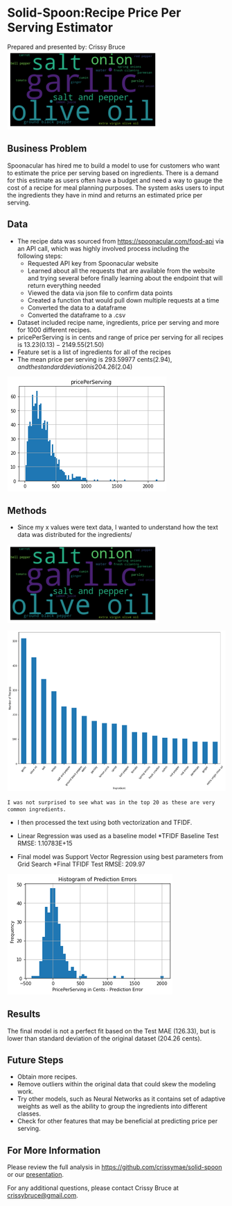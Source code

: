 # Solid-Spoon:Recipe Price Per Serving Estimator

Prepared and presented by: Crissy Bruce              ![graph1](https://github.com/crissymae/solid-spoon/blob/template-mvp/Word%20Cloud.png)


## Business Problem

Spoonacular has hired me to build a model to use for customers who want to estimate the price per serving based on ingredients.  There is a demand for this estimate as users often have a budget and need a way to gauge the cost of a recipe for meal planning purposes.  The system asks users to input the ingredients they have in mind and returns an estimated price per serving.   


## Data

* The recipe data was sourced from https://spoonacular.com/food-api via an API call, which was highly involved process including the  
  following steps:
    * Requested API key from Spoonacular website
    * Learned about all the requests that are available from the website and trying several before finally learning about the endpoint that
      will return everything needed
    * Viewed the data via json file to confirm data points
    * Created a function that would pull down multiple requests at a time 
    * Converted the data to a dataframe 
    * Converted the dataframe to a .csv
* Dataset included recipe name, ingredients, price per serving and more for 1000 different recipes.
* pricePerServing is in cents and range of price per serving for all recipes is 13.23($0.13)-2149.55($21.50)
* Feature set is a list of ingredients for all of the recipes
* The mean price per serving is 293.59977 cents($2.94), and the standard deviation is 204.26($2.04) 

![graph1](https://github.com/crissymae/solid-spoon/blob/template-mvp/PricePerServingHist.png)


## Methods

* Since my x values were text data, I wanted to understand how the text data was distributed for the ingredients/

![graph2](https://github.com/crissymae/solid-spoon/blob/template-mvp/Word%20Cloud.png)

![graph3](https://github.com/crissymae/solid-spoon/blob/template-mvp/DistributionFrequencyBarGraph.png)

    I was not surprised to see what was in the top 20 as these are very common ingredients.

* I then processed the text using both vectorization and TFIDF. 

* Linear Regression was used as a baseline model
    *TFIDF Baseline Test RMSE: 1.10783E+15
     
* Final model was Support Vector Regression using best parameters from Grid Search
    *Final TFIDF Test RMSE:  209.97
    
![graph4](https://github.com/crissymae/solid-spoon/blob/template-mvp/PredErrorHist.png)

## Results

The final model is not a perfect fit based on the Test MAE (126.33), but is lower than standard deviation of the original dataset (204.26 cents).


## Future Steps

* Obtain more recipes.
* Remove outliers within the original data that could skew the modeling work.
* Try other models, such as Neural Networks as it contains set of adaptive weights as well as the ability to group the ingredients into 
  different classes.
* Check for other features that may be beneficial at predicting price per serving.

## For More Information

Please review the full analysis in https://github.com/crissymae/solid-spoon or our [presentation](https://github.com/crissymae/solid-spoon/blob/template-mvp/Presentation_Final.pdf).

For any additional questions, please contact Crissy Bruce at crissybruce@gmail.com.


